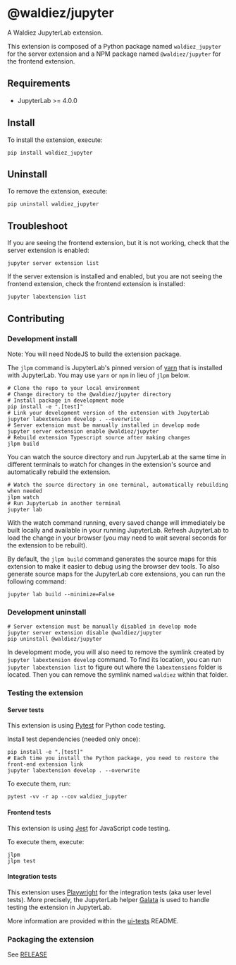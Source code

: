 # @waldiez/jupyter

A Waldiez JupyterLab extension.

This extension is composed of a Python package named `waldiez_jupyter`
for the server extension and a NPM package named `@waldiez/jupyter`
for the frontend extension.

<!--
## Quick Start

Using docker:

```shell
CONTAINER_COMMAND=docker # or podman
$CONTAINER_COMMAND run \
  --rm \
  -it \
  -p 8888:8888 \
  -v ${PWD}:/home/user/notebooks \
  ghcr.io/waldiez/jupyter:latest

# with selinux and/or podman, you might get permission errors, so you can try:
$CONTAINER_COMMAND run \
  --rm \
  -it \
  -p 8888:8888 \
  -v ${PWD}:/home/user/notebooks \
  --userns=keep-id \
  --security-opt label=disable ghcr.io/waldiez/jupyter:latest
```

Then open your browser at `http://localhost:8888` and you should see the JupyterLab interface.

Optional environment variables for the container:

```shell
# no password or token by default
JUPYTER_PASSWORD=
JUPYTER_TOKEN=
```
-->

## Requirements

- JupyterLab >= 4.0.0

## Install

To install the extension, execute:

```shell
pip install waldiez_jupyter
```

## Uninstall

To remove the extension, execute:

```shell
pip uninstall waldiez_jupyter
```

## Troubleshoot

If you are seeing the frontend extension, but it is not working, check
that the server extension is enabled:

```shell
jupyter server extension list
```

If the server extension is installed and enabled, but you are not seeing
the frontend extension, check the frontend extension is installed:

```shell
jupyter labextension list
```

## Contributing

### Development install

Note: You will need NodeJS to build the extension package.

The `jlpm` command is JupyterLab's pinned version of
[yarn](https://yarnpkg.com/) that is installed with JupyterLab. You may use
`yarn` or `npm` in lieu of `jlpm` below.

```shell
# Clone the repo to your local environment
# Change directory to the @waldiez/jupyter directory
# Install package in development mode
pip install -e ".[test]"
# Link your development version of the extension with JupyterLab
jupyter labextension develop . --overwrite
# Server extension must be manually installed in develop mode
jupyter server extension enable @waldiez/jupyter
# Rebuild extension Typescript source after making changes
jlpm build
```

You can watch the source directory and run JupyterLab at the same time in different terminals to watch for changes in the extension's source and automatically rebuild the extension.

```shell
# Watch the source directory in one terminal, automatically rebuilding when needed
jlpm watch
# Run JupyterLab in another terminal
jupyter lab
```

With the watch command running, every saved change will immediately be built locally and available in your running JupyterLab. Refresh JupyterLab to load the change in your browser (you may need to wait several seconds for the extension to be rebuilt).

By default, the `jlpm build` command generates the source maps for this extension to make it easier to debug using the browser dev tools. To also generate source maps for the JupyterLab core extensions, you can run the following command:

```shell
jupyter lab build --minimize=False
```

### Development uninstall

```shell
# Server extension must be manually disabled in develop mode
jupyter server extension disable @waldiez/jupyter
pip uninstall @waldiez/jupyter
```

In development mode, you will also need to remove the symlink created by `jupyter labextension develop`
command. To find its location, you can run `jupyter labextension list` to figure out where the `labextensions`
folder is located. Then you can remove the symlink named `waldiez` within that folder.

### Testing the extension

#### Server tests

This extension is using [Pytest](https://docs.pytest.org/) for Python code testing.

Install test dependencies (needed only once):

```shell
pip install -e ".[test]"
# Each time you install the Python package, you need to restore the front-end extension link
jupyter labextension develop . --overwrite
```

To execute them, run:

```shell
pytest -vv -r ap --cov waldiez_jupyter
```

#### Frontend tests

This extension is using [Jest](https://jestjs.io/) for JavaScript code testing.

To execute them, execute:

```shell
jlpm
jlpm test
```

#### Integration tests

This extension uses [Playwright](https://playwright.dev/docs/intro) for the integration tests (aka user level tests).
More precisely, the JupyterLab helper [Galata](https://github.com/jupyterlab/jupyterlab/tree/master/galata) is used to handle testing the extension in JupyterLab.

More information are provided within the [ui-tests](./ui-tests/README.md) README.

### Packaging the extension

See [RELEASE](RELEASE.md)

